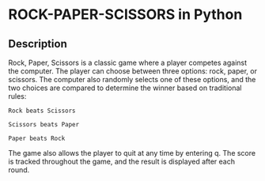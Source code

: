 # ROCK-PAPER-SCISSORS in Python
## Description

Rock, Paper, Scissors is a classic game where a player competes against the computer. The player can choose between three options: rock, paper, or scissors. The computer also randomly selects one of these options, and the two choices are compared to determine the winner based on traditional rules:

    Rock beats Scissors

    Scissors beats Paper

    Paper beats Rock

The game also allows the player to quit at any time by entering q. The score is tracked throughout the game, and the result is displayed after each round.
